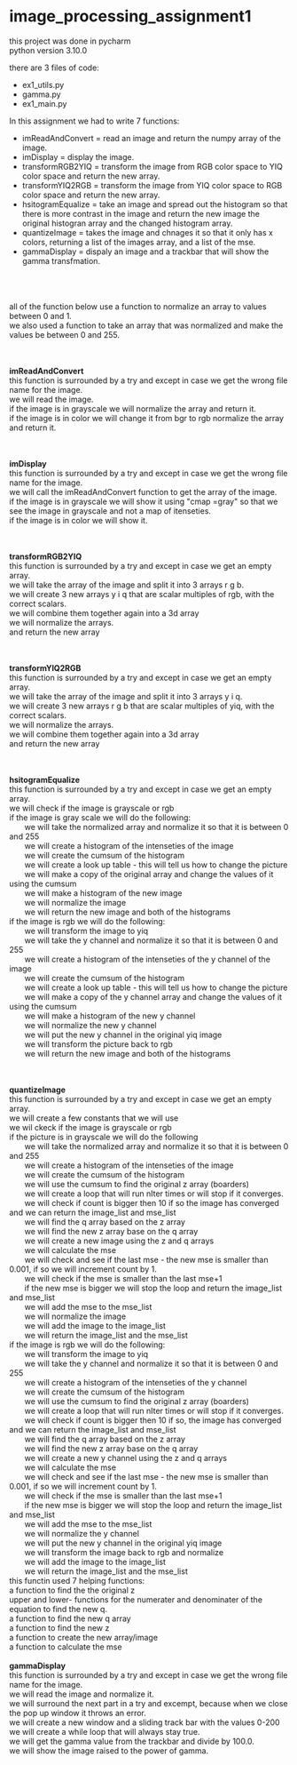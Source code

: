 # image_processing_assignment1


this project was done in pycharm
<br> python version 3.10.0

there are 3 files of code:
- ex1_utils.py
- gamma.py
- ex1_main.py

In this assignment we had to write 7 functions:
- imReadAndConvert = read an image and return the numpy array of the image.
- imDisplay = display the image.
- transformRGB2YIQ = transform the image from RGB color space to YIQ color space and return the new array.
- transformYIQ2RGB = transform the image from YIQ color space to RGB color space and return the new array.
- hsitogramEqualize = take an image and spread out the histogram so that there is more contrast in the image and return the new image the original histogran array and the changed histogram array.
- quantizeImage = takes the image and chnages it so that it only has x colors, returning a list of the images array, and a list of the mse.
- gammaDisplay = dispaly an image and a trackbar that will show the gamma transfmation.


<br><br>
<br> all of the function below use a function to normalize an array to values between 0 and 1.
<br> we also used a function to take an array that was normalized and make the values be between 0 and 255.

<br> <br>
<b>imReadAndConvert</b>
<br> this function is surrounded by a try and except in case we get the wrong file name for the image.
<br> we will read the image.
<br> if the image is in grayscale we will normalize the array and return it.
<br> if the image is in color we will change it from bgr to rgb  normalize the array and return it.

<br><br>
<b>imDisplay</b>
<br> this function is surrounded by a try and except in case we get the wrong file name for the image.
<br> we will call the imReadAndConvert function to get the array of the image.
<br> if the image is in grayscale we will show it using "cmap =gray" so that we see the image in grayscale and not a map of itenseties.
<br> if the image is in color we will show it.

<br><br>
<b>transformRGB2YIQ</b>
<br> this function is surrounded by a try and except in case we get an empty array.
<br> we will take the array of the image and split it into 3 arrays r g b.
<br> we will create 3 new arrays y i q that are scalar multiples of rgb, with the correct scalars.
<br> we will combine them together again into a 3d array
<br> we will normalize the arrays.
<br> and return the new array

<br><br>
<b>transformYIQ2RGB</b>
<br> this function is surrounded by a try and except in case we get an empty array.
<br> we will take the array of the image and split it into 3 arrays y i q.
<br> we will create 3 new arrays r g b that are scalar multiples of yiq, with the correct scalars.
<br> we will normalize the arrays.
<br> we will combine them together again into a 3d array
<br> and return the new array

<br><br>
<b>hsitogramEqualize</b>
<br> this function is surrounded by a try and except in case we get an empty array.
<br> we will check if the image is grayscale or rgb
<br> if the image is gray scale we will do the following:
<br> &nbsp;&nbsp;&nbsp;&nbsp;&nbsp;&nbsp; we will take the normalized array and normalize it so that it is between 0 and 255
<br> &nbsp;&nbsp;&nbsp;&nbsp;&nbsp;&nbsp; we will create a histogram of the intenseties of the image
<br> &nbsp;&nbsp;&nbsp;&nbsp;&nbsp;&nbsp; we will create the cumsum of the histogram
<br> &nbsp;&nbsp;&nbsp;&nbsp;&nbsp;&nbsp; we will create a look up table -  this will tell us how to change the picture
<br> &nbsp;&nbsp;&nbsp;&nbsp;&nbsp;&nbsp; we will make a copy of the original array and change the values of it using the cumsum
<br> &nbsp;&nbsp;&nbsp;&nbsp;&nbsp;&nbsp; we will make a histogram of the new image 
<br> &nbsp;&nbsp;&nbsp;&nbsp;&nbsp;&nbsp; we will normalize the image
<br> &nbsp;&nbsp;&nbsp;&nbsp;&nbsp;&nbsp; we will return the new image and both of the histograms
<br> if the image is rgb we will do the following:
<br> &nbsp;&nbsp;&nbsp;&nbsp;&nbsp;&nbsp; we will transform the image to yiq
<br> &nbsp;&nbsp;&nbsp;&nbsp;&nbsp;&nbsp; we will take the y channel and normalize it so that it is between 0 and 255
<br> &nbsp;&nbsp;&nbsp;&nbsp;&nbsp;&nbsp; we will create a histogram of the intenseties of the y channel of the image
<br> &nbsp;&nbsp;&nbsp;&nbsp;&nbsp;&nbsp; we will create the cumsum of the histogram
<br> &nbsp;&nbsp;&nbsp;&nbsp;&nbsp;&nbsp; we will create a look up table -  this will tell us how to change the picture
<br> &nbsp;&nbsp;&nbsp;&nbsp;&nbsp;&nbsp; we will make a copy of the y channel array and change the values of it using the cumsum 
<br> &nbsp;&nbsp;&nbsp;&nbsp;&nbsp;&nbsp; we will make a histogram of the new y channel
<br> &nbsp;&nbsp;&nbsp;&nbsp;&nbsp;&nbsp; we will normalize the new y channel
<br> &nbsp;&nbsp;&nbsp;&nbsp;&nbsp;&nbsp; we will put the new y channel in the original yiq image
<br> &nbsp;&nbsp;&nbsp;&nbsp;&nbsp;&nbsp; we will transform the picture back to rgb
<br> &nbsp;&nbsp;&nbsp;&nbsp;&nbsp;&nbsp; we will return the new image and both of the histograms

<br><br>
<b>quantizeImage</b>
<br> this function is surrounded by a try and except in case we get an empty array.
<br> we will create a few constants that we will use
<br> we wil ckeck if the image is grayscale or rgb
<br> if the picture is in grayscale we will do the following
<br> &nbsp;&nbsp;&nbsp;&nbsp;&nbsp;&nbsp; we will take the normalized array and normalize it so that it is between 0 and 255
<br> &nbsp;&nbsp;&nbsp;&nbsp;&nbsp;&nbsp; we will create a histogram of the intenseties of the image
<br> &nbsp;&nbsp;&nbsp;&nbsp;&nbsp;&nbsp; we will create the cumsum of the histogram
<br> &nbsp;&nbsp;&nbsp;&nbsp;&nbsp;&nbsp; we will use the cumsum to find the original z array (boarders)
<br> &nbsp;&nbsp;&nbsp;&nbsp;&nbsp;&nbsp; we will create a loop that will run nIter times or will stop if it converges.
<br> &nbsp;&nbsp;&nbsp;&nbsp;&nbsp;&nbsp; we will check if count is bigger then 10 if so the image has converged and we can return the image_list and mse_list
<br> &nbsp;&nbsp;&nbsp;&nbsp;&nbsp;&nbsp; we will find the q array based on the z array
<br> &nbsp;&nbsp;&nbsp;&nbsp;&nbsp;&nbsp; we will find the new z array base on the q array
<br> &nbsp;&nbsp;&nbsp;&nbsp;&nbsp;&nbsp; we will create a new image using the z and q arrays 
<br> &nbsp;&nbsp;&nbsp;&nbsp;&nbsp;&nbsp; we will calculate the mse
<br> &nbsp;&nbsp;&nbsp;&nbsp;&nbsp;&nbsp; we will check and see if the last mse - the new mse is smaller than 0.001, if so we will increment count by 1.
<br> &nbsp;&nbsp;&nbsp;&nbsp;&nbsp;&nbsp; we will check if the mse is smaller than the last mse+1
<br> &nbsp;&nbsp;&nbsp;&nbsp;&nbsp;&nbsp; if the new mse is bigger we will stop the loop and return the image_list and mse_list
<br> &nbsp;&nbsp;&nbsp;&nbsp;&nbsp;&nbsp; we will add the mse to the mse_list
<br> &nbsp;&nbsp;&nbsp;&nbsp;&nbsp;&nbsp; we will normalize the image
<br> &nbsp;&nbsp;&nbsp;&nbsp;&nbsp;&nbsp; we will add the image to the image_list
<br> &nbsp;&nbsp;&nbsp;&nbsp;&nbsp;&nbsp; we will return the image_list and the mse_list
<br> if the image is rgb we will do the following:
<br> &nbsp;&nbsp;&nbsp;&nbsp;&nbsp;&nbsp; we will transform the image to yiq
<br> &nbsp;&nbsp;&nbsp;&nbsp;&nbsp;&nbsp; we will take the y channel and normalize it so that it is between 0 and 255
<br> &nbsp;&nbsp;&nbsp;&nbsp;&nbsp;&nbsp; we will create a histogram of the intenseties of the y channel
<br> &nbsp;&nbsp;&nbsp;&nbsp;&nbsp;&nbsp; we will create the cumsum of the histogram
<br> &nbsp;&nbsp;&nbsp;&nbsp;&nbsp;&nbsp; we will use the cumsum to find the original z array (boarders)
<br> &nbsp;&nbsp;&nbsp;&nbsp;&nbsp;&nbsp; we will create a loop that will run nIter times or will stop if it converges.
<br> &nbsp;&nbsp;&nbsp;&nbsp;&nbsp;&nbsp; we will check if count is bigger then 10 if so, the image has converged and we can return the image_list and mse_list
<br> &nbsp;&nbsp;&nbsp;&nbsp;&nbsp;&nbsp; we will find the q array based on the z array
<br> &nbsp;&nbsp;&nbsp;&nbsp;&nbsp;&nbsp; we will find the new z array base on the q array
<br> &nbsp;&nbsp;&nbsp;&nbsp;&nbsp;&nbsp; we will create a new y channel using the z and q  arrays 
<br> &nbsp;&nbsp;&nbsp;&nbsp;&nbsp;&nbsp; we will calculate the mse
<br> &nbsp;&nbsp;&nbsp;&nbsp;&nbsp;&nbsp; we will check and see if the last mse - the new mse is smaller than 0.001, if so we will increment count by 1.
<br> &nbsp;&nbsp;&nbsp;&nbsp;&nbsp;&nbsp; we will check if the mse is smaller than the last mse+1
<br> &nbsp;&nbsp;&nbsp;&nbsp;&nbsp;&nbsp; if the new mse is bigger we will stop the loop and return the image_list and mse_list
<br> &nbsp;&nbsp;&nbsp;&nbsp;&nbsp;&nbsp; we will add the mse to the mse_list
<br> &nbsp;&nbsp;&nbsp;&nbsp;&nbsp;&nbsp; we will normalize the y channel
<br> &nbsp;&nbsp;&nbsp;&nbsp;&nbsp;&nbsp; we will put the new y channel in the original yiq image
<br> &nbsp;&nbsp;&nbsp;&nbsp;&nbsp;&nbsp; we will transform the image back to rgb and normalize
<br> &nbsp;&nbsp;&nbsp;&nbsp;&nbsp;&nbsp; we will add the image to the image_list
<br> &nbsp;&nbsp;&nbsp;&nbsp;&nbsp;&nbsp; we will return the image_list and the mse_list
<br> this functin used 7 helping functions:
<br> a function to find the the original z
<br> upper and lower- functions for the numerater and denominater of the equation to find the new q.
<br> a function to find the new q array
<br> a function to find the new z
<br> a function to create the new array/image
<br> a function to calculate the mse
<br><br>
<b>gammaDisplay</b>
<br> this function is surrounded by a try and except in case we get the wrong file name for the image.
<br> we will read the image and normalize it.
<br> we will surround the next part in a try and excempt, because when we close the pop up window it throws an error.
<br> we will create a new window and a sliding track bar with the values 0-200
<br> we will create a while loop that will always stay true.
<br> we will get the gamma value from the trackbar and divide by 100.0.
<br> we will show the image raised to the power of gamma.




